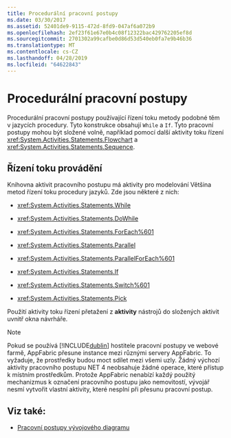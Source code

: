 ```yaml
---
title: Procedurální pracovní postupy
ms.date: 03/30/2017
ms.assetid: 52401de9-9115-472d-8fd9-047af6a072b9
ms.openlocfilehash: 2ef23f61e67e0b4c08f12322bac429762205ef8d
ms.sourcegitcommit: 2701302a99cafbe0d86d53d540eb0fa7e9b46b36
ms.translationtype: MT
ms.contentlocale: cs-CZ
ms.lasthandoff: 04/28/2019
ms.locfileid: "64622843"
---
```

# <a name="procedural-workflows"></a>Procedurální pracovní postupy
Procedurální pracovní postupy používající řízení toku metody podobné těm v jazycích procedury. Tyto konstrukce obsahují `While` a `If`. Tyto pracovní postupy mohou být složené volně, například pomocí další aktivity toku řízení <xref:System.Activities.Statements.Flowchart> a <xref:System.Activities.Statements.Sequence>.  
  
## <a name="controlling-execution-flow"></a>Řízení toku provádění  
 Knihovna aktivit pracovního postupu má aktivity pro modelování Většina metod řízení toku procedury jazyků. Zde jsou některé z nich:  
  
- <xref:System.Activities.Statements.While>  
  
- <xref:System.Activities.Statements.DoWhile>  
  
- <xref:System.Activities.Statements.ForEach%601>  
  
- <xref:System.Activities.Statements.Parallel>  
  
- <xref:System.Activities.Statements.ParallelForEach%601>  
  
- <xref:System.Activities.Statements.If>  
  
- <xref:System.Activities.Statements.Switch%601>  
  
- <xref:System.Activities.Statements.Pick>  
  
 Použití aktivity toku řízení přetažení z **aktivity** nástrojů do složených aktivit uvnitř okna návrháře.  
  
> [!NOTE]
>  Pokud se používá [!INCLUDE[dublin](../../../includes/dublin-md.md)] hostitele pracovní postupy ve webové farmě, AppFabric přesune instance mezi různými servery AppFabric. To vyžaduje, že prostředky budou moct sdílet mezi všemi uzly.  Žádný výchozí aktivity pracovního postupu NET 4 neobsahuje žádné operace, které přístup k místním prostředkům. Protože AppFabric nenabízí každý použitý mechanizmus k označení pracovního postupu jako nemovitostí, vývojář nesmí vytvořit vlastní aktivity, které nesplní při přesunu pracovní postup.  
  
## <a name="see-also"></a>Viz také:

- [Pracovní postupy vývojového diagramu](flowchart-workflows.md)
